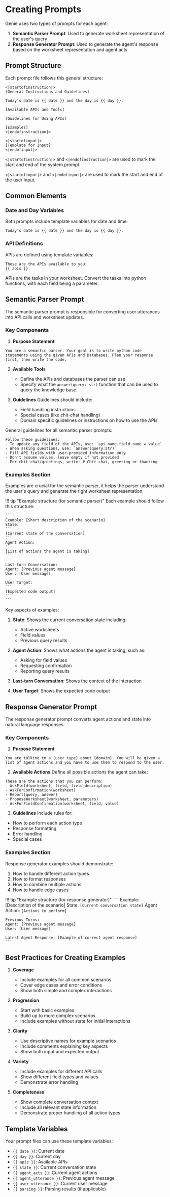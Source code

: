 # Creating Prompts

Genie uses two types of prompts for each agent:

1. **Semantic Parser Prompt**: Used to generate worksheet representation of the user's query
2. **Response Generator Prompt**: Used to generate the agent's response based on the worksheet representation and agent acts

## Prompt Structure

Each prompt file follows this general structure:

```
<|startofinstruction|>
[General Instructions and Guidelines]

Today's date is {{ date }} and the day is {{ day }}.

[Available APIs and Tools]

[Guidelines for Using APIs]

[Examples]
<|endofinstruction|>

<|startofinput|>
[Template for Input]
<|endofinput|>
```

`<|startofinstruction|>` and `<|endofinstruction|>` are used to mark the start and end of the system prompt.

`<|startofinput|>` and `<|endofinput|>` are used to mark the start and end of the user input.

## Common Elements

### Date and Day Variables
Both prompts include template variables for date and time:
```
Today's date is {{ date }} and the day is {{ day }}.
```

### API Definitions
APIs are defined using template variables:
```
These are the APIs available to you:
{{ apis }}
```
APIs are the tasks in your worksheet. Convert the tasks into python functions, with each field being a parameter.

## Semantic Parser Prompt

The semantic parser prompt is responsible for converting user utterances into API calls and worksheet updates.

### Key Components

1. **Purpose Statement**
```
You are a semantic parser. Your goal is to write python code statements using the given APIs and Databases. Plan your response first, then write the code.
```

2. **Available Tools**

    - Define the APIs and databases the parser can use
    - Specify what the `answer(query: str)` function that can be used to query the knowledge base.

3. **Guidelines**
Guidelines should include:

    - Field handling instructions
    - Special cases (like chit-chat handling)
    - Domain specific guidelines or instructions on how to use the APIs

General guidelines for all semantic parser prompts:

```
Follow these guidelines:
- To update any field of the APIs, use: `api_name.field_name = value`
- When asking questions, use: `answer(query:str)`
- Fill API fields with user-provided information only
- Don't assume values; leave empty if not provided
- For chit-chat/greetings, write: # Chit-chat, greeting or thanking
```

### Examples Section
Examples are crucial for the semantic parser, it helps the parser understand the user's query and generate the right worksheet representation.

!!! tip "Example structure (for semantic parser)"
    Each example should follow this structure:

    ````
    Example: [Short description of the scenario]
    State:
    ```
    [Current state of the conversation]
    ```
    Agent Action:
    ```
    [List of actions the agent is taking]
    ```

    Last-turn Conversation:
    Agent: [Previous agent message]
    User: [User message]

    User Target:
    ```
    [Expected code output]
    ```
    ````

Key aspects of examples:

1. **State**: Shows the current conversation state including:

    - Active worksheets
    - Field values
    - Previous query results

2. **Agent Action**: Shows what actions the agent is taking, such as:

    - Asking for field values
    - Requesting confirmation
    - Reporting query results

3. **Last-turn Conversation**: Shows the context of the interaction

4. **User Target**: Shows the expected code output

## Response Generator Prompt

The response generator prompt converts agent actions and state into natural language responses.

### Key Components

1. **Purpose Statement**
```
You are talking to a [user type] about [domain]. You will be given a list of agent actions and you have to use them to respond to the user.
```

2. **Available Actions**
Define all possible actions the agent can take:
```
These are the actions that you can perform:
- AskField(worksheet, field, field_description)
- AskForConfirmation(worksheet)
- Report(query, answer)
- ProposeWorksheet(worksheet, parameters)
- AskForFieldConfirmation(worksheet, field, value)
```

3. **Guidelines**
Include rules for:

- How to perform each action type
- Response formatting
- Error handling
- Special cases

### Examples Section

Response generator examples should demonstrate:

1. How to handle different action types
2. How to format responses
3. How to combine multiple actions
4. How to handle edge cases

!!! tip "Example structure (for response generator)"
    ````
    Example: [Description of the scenario]
    State:
    ```
    [Current conversation state]
    ```
    Agent Action:
    ```
    [Actions to perform]
    ```

    Previous Turns:
    Agent: [Previous agent message]
    User: [User message]

    Latest Agent Response: [Example of correct agent response]
    ```

## Best Practices for Creating Examples

1. **Coverage**
   - Include examples for all common scenarios
   - Cover edge cases and error conditions
   - Show both simple and complex interactions

2. **Progression**
   - Start with basic examples
   - Build up to more complex scenarios
   - Include examples without state for initial interactions

3. **Clarity**
   - Use descriptive names for example scenarios
   - Include comments explaining key aspects
   - Show both input and expected output

4. **Variety**
   - Include examples for different API calls
   - Show different field types and values
   - Demonstrate error handling

5. **Completeness**
   - Show complete conversation context
   - Include all relevant state information
   - Demonstrate proper handling of all action types

## Template Variables

Your prompt files can use these template variables:

- `{{ date }}`: Current date
- `{{ day }}`: Current day
- `{{ apis }}`: Available APIs
- `{{ state }}`: Current conversation state
- `{{ agent_acts }}`: Current agent actions
- `{{ agent_utterance }}`: Previous agent message
- `{{ user_utterance }}`: Current user message
- `{{ parsing }}`: Parsing results (if applicable)
